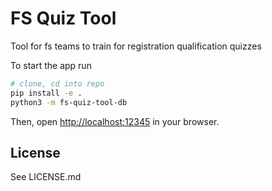 FS Quiz Tool
============

Tool for fs teams to train for registration qualification quizzes

To start the app run

```bash
# clone, cd into repo
pip install -e .
python3 -m fs-quiz-tool-db
```

Then, open <http://localhost:12345> in your browser.

## License

See LICENSE.md